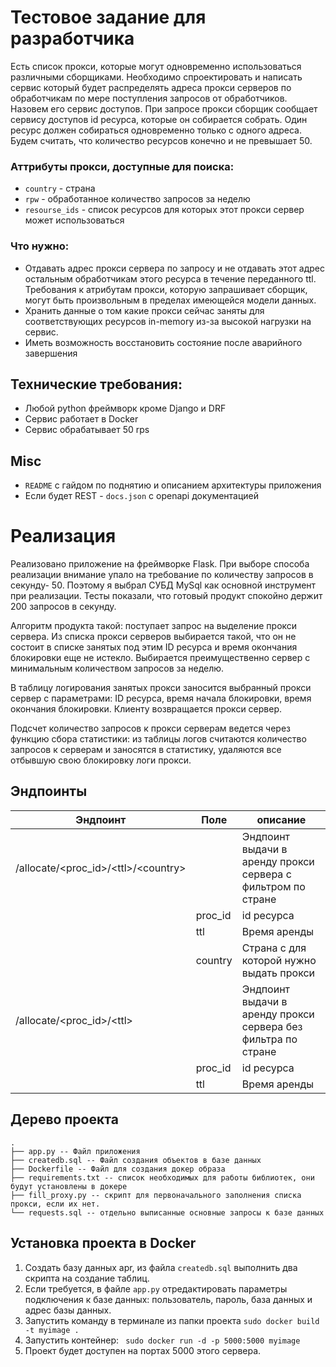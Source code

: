 # Тестовое задание для разработчика

Есть список прокси, которые могут одновременно использоваться различными сборщиками. Необходимо спроектировать и написать сервис который будет распределять адреса прокси серверов по обработчикам по мере поступления запросов от обработчиков. Назовем его сервис доступов. При запросе прокси сборщик сообщает сервису доступов id ресурса, которые он собирается собрать. Один ресурс должен собираться одновременно только с одного адреса. Будем считать, что количество ресурсов конечно и не превышает 50.

### Аттрибуты прокси, доступные для поиска:

- `country` - страна
- `rpw` - обработанное количество запросов за неделю
- `resourse_ids` - список ресурсов для которых этот прокси сервер может использоваться

### Что нужно:

- Отдавать адрес прокси сервера по запросу и не отдавать этот адрес остальным обработчикам этого ресурса в течение переданного ttl. Требования к атрибутам прокси, которую запрашивает сборщик, могут быть произвольным в пределах имеющейся модели данных.
- Хранить данные о том какие прокси сейчас заняты для соответствующих ресурсов in-memory из-за высокой нагрузки на сервис.
- Иметь возможность восстановить состояние после аварийного завершения

## Технические требования:

- Любой python фреймворк кроме Django и DRF
- Сервис работает в Docker
- Сервис обрабатывает 50 rps

## Misc

- `README` с гайдом по поднятию и описанием архитектуры приложения
- Если будет REST - `docs.json` с openapi документацией


# Реализация

Реализовано приложение на фреймворке Flask. При выборе способа реализации внимание упало на требование по количеству запросов в секунду- 50. Поэтому я выбрал СУБД MySql как основной инструмент при реализации. Тесты показали, что готовый продукт спокойно держит 200 запросов в секунду. 




Алгоритм продукта такой: поступает запрос на выделение прокси сервера. Из списка прокси серверов выбирается такой, что он не состоит в списке занятых под этим ID ресурса и время окончания блокировки еще не истекло. Выбирается преимущественно сервер с минимальным количеством запросов за неделю. 

В таблицу логирования занятых прокси заносится выбранный прокси сервер с параметрами: ID ресурса, время начала блокировки, время окончания блокировки. Клиенту возвращается прокси сервер. 

Подсчет количество запросов к прокси серверам ведется через функцию сбора статистики:  из таблицы логов считаются количество запросов к серверам и заносятся в статистику, удаляются все отбывшую свою блокировку логи прокси. 

## Эндпоинты


| Эндпоинт    | Поле    | описание |
| ----------- | ----------- | ----------- |
| /allocate/\<proc_id>/\<ttl>/\<country> |  | Эндпоинт выдачи в аренду прокси сервера с фильтром по стране |
| | proc_id | id ресурса |
| | ttl | Время аренды |
| | country | Страна с для которой нужно выдать прокси |
| /allocate/\<proc_id>/\<ttl> |  | Эндпоинт выдачи в аренду прокси сервера без фильтра по стране |
| | proc_id | id ресурса |
| | ttl | Время аренды |



## Дерево проекта


```
.
├── app.py -- Файл приложения
├── createdb.sql -- Файл создания объектов в базе данных
├── Dockerfile -- Файл для создания докер образа
├── requirements.txt -- список необходимых для работы библиотек, они будут установлены в докере 
├── fill_proxy.py -- скрипт для первоначального заполнения списка прокси, если их нет. 
└── requests.sql -- отдельно выписанные основные запросы к базе данных 
```

## Установка проекта в Docker

 1. Создать базу данных apr, из файла `createdb.sql` выполнить два скрипта на создание таблиц. 
 2. Если требуется, в файле `app.py` отредактировать параметры подключения к базе данных: пользователь, пароль, база данных и адрес базы данных. 
 3. Запустить команду в терминале из папки проекта `sudo docker build -t myimage .`
 4. Запустить контейнер: ` sudo docker run -d -p 5000:5000 myimage`
 5. Проект будет доступен на портах 5000 этого сервера. 
